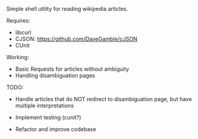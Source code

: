Simple shell utility for reading wikipedia articles.

Requires:

- libcurl
- CJSON: https://github.com/DaveGamble/cJSON
- CUnit


Working:
  - Basic Requests for articles without ambiguity
  - Handling disambiguation pages


TODO: 
  - Handle articles that do NOT redirect to disambiguation page, but have
    multiple interpretations

  - Implement testing (cunit?)

  - Refactor and improve codebase
